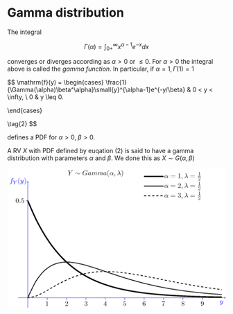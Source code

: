 # Gamma distribution

The integral


$$\Gamma(\alpha) = \int_{0+}^{\infty} x^{\alpha - 1} e^{-x} dx  \tag{1}$$

converges or diverges according as $\alpha > 0$  or $\le 0$. For $\alpha > 0$ the integral above is called the *gamma function*. In particular, if $\alpha = 1, \Gamma(1) = 1$

$$
\mathrm{f}(y) = \begin{cases}
    \frac{1}{\Gamma(\alpha)\beta^\alpha}\small{y}^{\alpha-1}e^{-y/\beta} & 0 < y < \infty, \\
    0 & y \leq 0.

\end{cases}

\tag{2}
$$

defines a PDF for $\alpha > 0,\ \beta > 0.$

A RV $X$ with PDF defined by euqation (2) is said to have a gamma distribution with parameters $\alpha$ and $\beta$. We done this as $X \sim G(\alpha, \beta)$

![Gamma distrubution](gamma-distribution-ex-1.png)